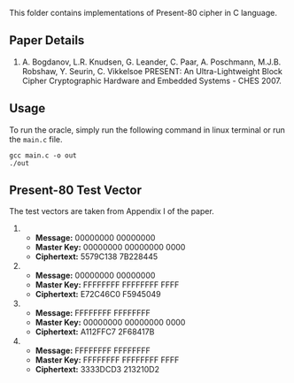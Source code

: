This folder contains implementations of Present-80 cipher in C language.

## Paper Details
1. A. Bogdanov, L.R. Knudsen, G. Leander, C. Paar, A. Poschmann, M.J.B. Robshaw, Y. Seurin, C. Vikkelsoe
PRESENT: An Ultra-Lightweight Block Cipher
Cryptographic Hardware and Embedded Systems - CHES 2007.

## Usage
To run the oracle, simply run the following command in linux terminal or run the `main.c` file.
````
gcc main.c -o out
./out
````

## Present-80 Test Vector
The test vectors are taken from Appendix I of the paper.

1.  - **Message:** 00000000 00000000
    - **Master Key:** 00000000 00000000 0000
    - **Ciphertext:** 5579C138 7B228445

2.  - **Message:** 00000000 00000000
    - **Master Key:** FFFFFFFF FFFFFFFF FFFF
    - **Ciphertext:** E72C46C0 F5945049

3.  - **Message:** FFFFFFFF FFFFFFFF
    - **Master Key:** 00000000 00000000 0000
    - **Ciphertext:** A112FFC7 2F68417B

4.  - **Message:** FFFFFFFF FFFFFFFF
    - **Master Key:** FFFFFFFF FFFFFFFF FFFF
    - **Ciphertext:** 3333DCD3 213210D2
